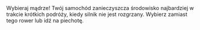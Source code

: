 ---
layout: nothing
categories: Transport
tags: tip
body: Wybieraj mądrze! Twój samochód zanieczyszcza środowisko najbardziej w trakcie krótkich podróży, kiedy silnik nie jest rozgrzany. Wybierz zamiast tego rower lub idź na piechotę.
---